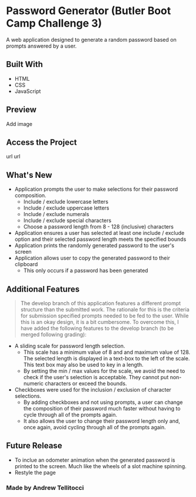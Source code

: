 # Password Generator (Butler Boot Camp Challenge 3)

A web application designed to generate a random password based on prompts answered by a user.

## Built With

* HTML
* CSS
* JavaScript

## Preview

Add image

## Access the Project

url
url

## What's New

* Application prompts the user to make selections for their password composition.
    * Include / exclude lowercase letters
    * Include / exclude uppercase letters
    * Include / exclude numerals
    * Include / exclude special characters
    * Choose a password length from 8 - 128 (inclusive) characters
* Application ensures a user has selected at least one include / exclude option and their selected password length meets the specified bounds
* Application prints the randomly generated password to the user's screen
* Application allows user to copy the generated password to their clipboard
    * This only occurs if a password has been generated

## Additional Features
> The develop branch of this application features a different prompt structure than the submitted work. The rationale for this is the criteria for submission specified prompts needed to be fed to the user. While this is an okay design, it is a bit cumbersome. To overcome this, I have added the following features to the develop branch (to be merged following grading):
    
* A sliding scale for password length selection. 
    * This scale has a minimum value of 8 and and maximum value of 128. The selected length is displayed in a text-box to the left of the scale. This text box may also be used to key in a length.
    * By setting the min / max values for the scale, we avoid the need to check if the user's selection is acceptable. They cannot put non-numeric characters or exceed the bounds.
* Checkboxes were used for the inclusion / exclusion of character selections.
    * By adding checkboxes and not using prompts, a user can change the composition of their password much faster without having to cycle through all of the prompts again.
    * It also allows the user to change their password length only and, once again, avoid cycling through all of the prompts again.

## Future Release

* To inclue an odometer animation when the generated password is printed to the screen. Much like the wheels of a slot machine spinning.
* Restyle the page

### Made by Andrew Tellitocci
